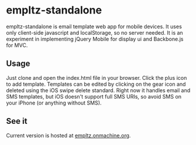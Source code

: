 empltz-standalone
=================

empltz-standalone is email template web app for mobile devices.  It uses only client-side javascript and localStorage, so no server needed.  It is an experiment in implementing jQuery Mobile for display ui and Backbone.js for MVC.

Usage
-----
Just clone and open the index.html file in your browser.  Click the plus icon to add template.  Templates can be edited by clicking on the gear icon and deleted using the iOS swipe delete standard.  Right now it handles email and SMS templates, but iOS doesn't support full SMS URIs, so avoid SMS on your iPhone (or anything without SMS).

See it
------
Current version is hosted at [empltz.onmachine.org](http://empltz.onmachine.org/).
